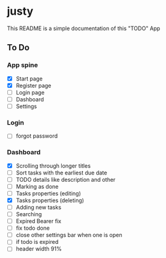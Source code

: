 # justy

This README is a simple documentation of this "TODO" App

## To Do

### App spine
- [x] Start page
- [x] Register page
- [ ] Login page
- [ ] Dashboard
- [ ] Settings

### Login
- [ ] forgot password

### Dashboard
- [x] Scrolling through longer titles
- [ ] Sort tasks with the earliest due date
- [ ] TODO details like description and other
- [ ] Marking as done
- [ ] Tasks properties (editing)
- [x] Tasks properties (deleting)
- [ ] Adding new tasks
- [ ] Searching
- [ ] Expired Bearer fix
- [ ] fix todo done
- [ ] close other settings bar when one is open
- [ ] if todo is expired
- [ ] header width 91%